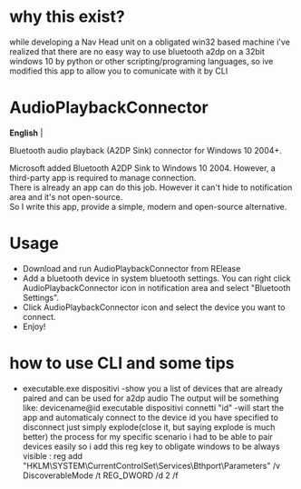 # why this exist?
while developing a Nav Head unit on a obligated win32 based machine i've realized that there are no easy way to use bluetooth a2dp on a 32bit windows 10 by python or other scripting/programing languages, so ive modified this app to allow you to comunicate with it by CLI
# AudioPlaybackConnector
**English** |

Bluetooth audio playback (A2DP Sink) connector for Windows 10 2004+.

Microsoft added Bluetooth A2DP Sink to Windows 10 2004. However, a third-party app is required to manage connection.\
There is already an app can do this job. However it can't hide to notification area and it's not open-source.\
So I write this app, provide a simple, modern and open-source alternative.

# Usage
* Download and run AudioPlaybackConnector from RElease
* Add a bluetooth device in system bluetooth settings. You can right click AudioPlaybackConnector icon in notification area and select "Bluetooth Settings".
* Click AudioPlaybackConnector icon and select the device you want to connect.
* Enjoy!

# how to use CLI and some tips
* executable.exe dispositivi -show you a list of devices that are already paired and can be used for a2dp audio
The output will be something like: devicename@id
 executable dispositivi connetti "id" -will start the app and automaticaly connect to the device id you have specified
to disconnect just simply explode(close it, but saying explode is much better) the process
for my specific scenario i had to be able to pair devices easily so i add this reg key to obligate windows to be always visible :
reg add "HKLM\SYSTEM\CurrentControlSet\Services\Bthport\Parameters" /v DiscoverableMode /t REG_DWORD /d 2 /f
